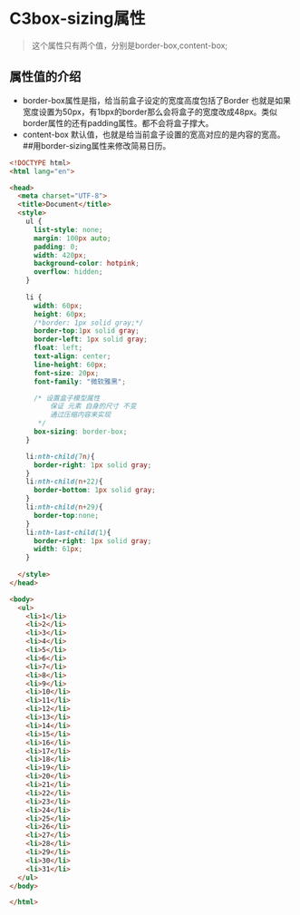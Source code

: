 # C3box-sizing属性
> 这个属性只有两个值，分别是border-box,content-box;
##  属性值的介绍
* border-box属性是指，给当前盒子设定的宽度高度包括了Border 也就是如果宽度设置为50px，有1bpx的border那么会将盒子的宽度改成48px。类似border属性的还有padding属性。都不会将盒子撑大。
* content-box 默认值，也就是给当前盒子设置的宽高对应的是内容的宽高。
##用border-sizing属性来修改简易日历。
```html
<!DOCTYPE html>
<html lang="en">

<head>
  <meta charset="UTF-8">
  <title>Document</title>
  <style>
    ul {
      list-style: none;
      margin: 100px auto;
      padding: 0;
      width: 420px;
      background-color: hotpink;
      overflow: hidden;
    }
    
    li {
      width: 60px;
      height: 60px;
      /*border: 1px solid gray;*/
      border-top:1px solid gray;
      border-left: 1px solid gray;
      float: left;
      text-align: center;
      line-height: 60px;
      font-size: 20px;
      font-family: "微软雅黑";

      /* 设置盒子模型属性
          保证 元素 自身的尺寸 不变 
          通过压缩内容来实现
       */
      box-sizing: border-box;
    }

    li:nth-child(7n){
      border-right: 1px solid gray;
    }
    li:nth-child(n+22){
      border-bottom: 1px solid gray;
    }
    li:nth-child(n+29){
      border-top:none;
    }
    li:nth-last-child(1){
      border-right: 1px solid gray;
      width: 61px;
    }
   
  </style>
</head>

<body>
  <ul>
    <li>1</li>
    <li>2</li>
    <li>3</li>
    <li>4</li>
    <li>5</li>
    <li>6</li>
    <li>7</li>
    <li>8</li>
    <li>9</li>
    <li>10</li>
    <li>11</li>
    <li>12</li>
    <li>13</li>
    <li>14</li>
    <li>15</li>
    <li>16</li>
    <li>17</li>
    <li>18</li>
    <li>19</li>
    <li>20</li>
    <li>21</li>
    <li>22</li>
    <li>23</li>
    <li>24</li>
    <li>25</li>
    <li>26</li>
    <li>27</li>
    <li>28</li>
    <li>29</li>
    <li>30</li>
    <li>31</li>
  </ul>
</body>

</html>
```
